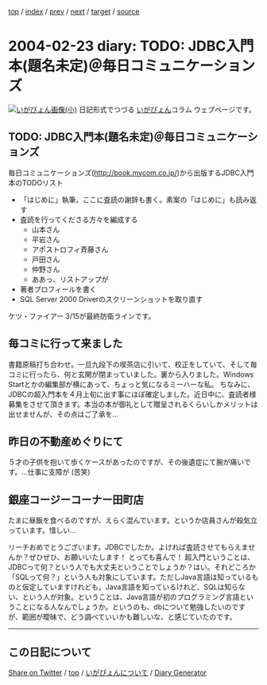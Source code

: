 [top](../index.html) 
 / [index](index.html) 
 / [prev](ig040222.html) 
 / [next](ig040224.html) 
 / [target](https://igapyon.github.io/diary/2004/ig040223.html) 
 / [source](https://github.com/igapyon/diary/blob/gh-pages/2004/ig040223.src.md) 

2004-02-23 diary: TODO: JDBC入門本(題名未定)＠毎日コミュニケーションズ
=====================================================================================================
[![いがぴょん画像(小)](https://igapyon.github.io/diary/images/iga200306s.jpg "いがぴょん")](https://igapyon.github.io/diary/memo/memoigapyon.html) 日記形式でつづる [いがぴょん](https://igapyon.github.io/diary/memo/memoigapyon.html)コラム ウェブページです。

## TODO: JDBC入門本(題名未定)＠毎日コミュニケーションズ

毎日コミュニケーションズ(http://book.mycom.co.jp/)から出版するJDBC入門本のTODOリスト

* 「はじめに」執筆。ここに査読の謝辞も書く。素案の「はじめに」も読み返す
* 査読を行ってくださる方々を編成する
  * 山本さん
  * 平岩さん
  * アポストロフィ斉藤さん
  * 戸田さん
  * 仲野さん
  * ああっ、リストアップが
* 著者プロフィールを書く
* SQL Server 2000 Driverのスクリーンショットを取り直す

ケツ・ファイアー 3/15が最終防衛ラインです。


## 毎コミに行って来ました

書籍原稿打ち合わせ。一旦九段下の喫茶店に引いて、校正をしていて、そして毎コミに行ったら、何と玄関が閉まっていました。裏から入りました。Windows Startとかの編集部が横にあって、ちょっと気になるミーハーな私。
ちなみに、JDBCの超入門本を４月上旬に出す事にほぼ確定しました。近日中に、査読者様募集をさせて頂きます。本当の本が御礼として贈呈されるくらいしかメリットは出せませんが、その点はご了承を…


## 昨日の不動産めぐりにて

５才の子供を抱いて歩くケースがあったのですが、その後遺症にて腕が痛いです。…仕事に支障が (苦笑)


## 銀座コージーコーナー田町店

たまに昼飯を食べるのですが、えらく混んでいます。というか店員さんが殺気立っています。惜しい…

リーチおめでとうございます。JDBCでしたか。よければ査読させてもらえませんか？ぜひぜひ、お願いいたします！ とっても喜んで！ 超入門ということは、JDBCって何？という人でも大丈夫ということでしょうか？はい。それどころか 「SQLって何？」という人も対象にしています。ただしJava言語は知っているものと仮定していますけれども。Java言語を知っているけれど、SQLは知らない、という人が対象。ということは、Java言語が初のプログラミング言語ということになる人なんでしょうか。というのも、dbについて勉強したいのですが、範囲が曖昧で、どう調べていいかも難しいな、と感じていたのです。


----------------------------------------------------------------------------------------------------

## この日記について

[Share on Twitter](https://twitter.com/intent/tweet?hashtags=igapyon%2Cdiary%2C%E3%81%84%E3%81%8C%E3%81%B4%E3%82%87%E3%82%93&text=TODO%3A+JDBC%E5%85%A5%E9%96%80%E6%9C%AC%28%E9%A1%8C%E5%90%8D%E6%9C%AA%E5%AE%9A%29%EF%BC%A0%E6%AF%8E%E6%97%A5%E3%82%B3%E3%83%9F%E3%83%A5%E3%83%8B%E3%82%B1%E3%83%BC%E3%82%B7%E3%83%A7%E3%83%B3%E3%82%BA&url=https%3A%2F%2Figapyon.github.io%2Fdiary%2F2004%2Fig040223.html) / [top](../index.html) / [いがぴょんについて](https://igapyon.github.io/diary/memo/memoigapyon.html) / [Diary Generator](https://github.com/igapyon/igapyonv3)
